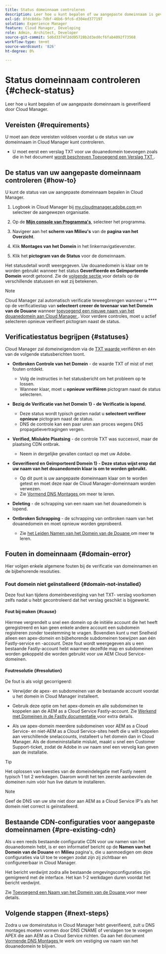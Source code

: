```yaml
---
title: Status domeinnaam controleren
description: Leer hoe u kunt bepalen of uw aangepaste domeinnaam is geverifieerd door Cloud Manager.
exl-id: 8fdc8dda-7dbf-46b6-9fc6-d304ed377197
solution: Experience Manager
feature: Cloud Manager, Developing
role: Admin, Architect, Developer
source-git-commit: 5d6d3374f2dd95728b2d3ed0cf6fab4092f73568
workflow-type: tm+mt
source-wordcount: '826'
ht-degree: 0%

---
```



# Status domeinnaam controleren {#check-status}

Leer hoe u kunt bepalen of uw aangepaste domeinnaam is geverifieerd door Cloud Manager.

## Vereisten {#requirements}

U moet aan deze vereisten voldoen voordat u de status van uw domeinnaam in Cloud Manager kunt controleren.

* U moet eerst een verslag TXT voor uw douanedomein toevoegen zoals die in het document [ wordt beschreven Toevoegend een Verslag TXT ](/help/implementing/cloud-manager/custom-domain-names/add-text-record.md).

## De status van uw aangepaste domeinnaam controleren {#how-to}

U kunt de status van uw aangepaste domeinnaam bepalen in Cloud Manager.

1. Logboek in Cloud Manager bij [ my.cloudmanager.adobe.com ](https://my.cloudmanager.adobe.com/) en selecteer de aangewezen organisatie.

1. Op de **[Mijn console van Programma&#39;s](/help/implementing/cloud-manager/navigation.md#my-programs)**, selecteer het programma.

1. Navigeer aan het **scherm van Milieu&#39;s** van de **pagina van het Overzicht**.

1. Klik **Montages van het Domein** in het linkernavigatievenster.

1. Klik het **pictogram van de Status** voor de domeinnaam.

Het statusdetail wordt weergegeven. Uw douanedomein is klaar om te worden gebruikt wanneer het status **Geverifieerde en Geïmporteerde Domein** wordt getoond. Zie de [ volgende sectie ](#statuses) voor details op de verschillende statussen en wat zij betekenen.

>[!NOTE]
>
>Cloud Manager zal automatisch verificatie teweegbrengen wanneer u **** op de verificatiestap van **selecteert creeer de tovenaar van het Domein van de Douane** wanneer [ toevoegend een nieuwe naam van het douanedomein aan Cloud Manager ](/help/implementing/cloud-manager/custom-domain-names/add-custom-domain-name.md). Voor verdere controles, moet u actief selecteren opnieuw verifieert pictogram naast de status.

## Verificatiestatus begrijpen {#statuses}

Cloud Manager zal domeineigendom via de [ TXT waarde ](/help/implementing/cloud-manager/custom-domain-names/add-text-record.md) verifiëren en één van de volgende statusberichten toont.

* **Ontbroken Controle van het Domein** - de waarde TXT of mist of met fouten ontdekt.

   * Volg de instructies in het statusbericht om het probleem op te lossen.
   * Wanneer klaar, moet u **opnieuw verifiëren** pictogram naast de status selecteren.

* **Bezig de Verificatie van het Domein 1} - de Verificatie is lopend.**

   * Deze status wordt typisch gezien nadat u **selecteert verifieer opnieuw** pictogram naast de status.
   * DNS de controle kan een paar uren aan proces wegens DNS propagatievertragingen vergen.

* **Verified, Mislukte Plaatsing** - de controle TXT was succesvol, maar de plaatsing CDN ontbrak.

   * Neem in dergelijke gevallen contact op met uw Adobe.

* **Geverifieerd en Geïmporteerd Domein 1} - Deze status wijst erop dat uw naam van het douanedomein klaar is om te worden gebruikt.**

   * Op dit punt is uw aangepaste domeinnaam klaar om te worden getest en moet deze naar de Cloud Manager-domeinnaam worden verwezen.
   * Zie [ Vormend DNS Montages ](/help/implementing/cloud-manager/custom-domain-names/configure-dns-settings.md) om meer te leren.

* **Deleting** - de schrapping van een naam van het douanedomein is lopend.

* **Ontbroken Schrapping** - de schrapping van ontbroken naam van het douanedomein en moet opnieuw worden geprobeerd.

   * Zie [ het Leiden Namen van het Domein van de Douane ](/help/implementing/cloud-manager/custom-domain-names/managing-custom-domain-names.md) om meer te leren.

## Fouten in domeinnaam {#domain-error}

Hier volgen enkele algemene fouten bij de verificatie van domeinnamen en de bijbehorende resoluties.

### Fout domein niet geïnstalleerd {#domain-not-installed}

Deze fout kan tijdens domeinbevestiging van het TXT- verslag voorkomen zelfs nadat u hebt gecontroleerd dat het verslag geschikt is bijgewerkt.

#### Fout bij maken {#cause}

Hiermee vergrendelt u snel een domein op de initiële account die het heeft geregistreerd en kan geen enkele andere account een subdomein registreren zonder toestemming te vragen. Bovendien kunt u met Snelheid alleen een apex-domein en bijbehorende subdomeinen toewijzen aan één Fastly-service en -account. Deze fout wordt weergegeven als u een bestaande Fastly-account hebt waarmee dezelfde map en subdomeinen worden gekoppeld die worden gebruikt voor uw AEM Cloud Service-domeinen.

#### Foutresolutie {#resolution}

De fout is als volgt gecorrigeerd:

* Verwijder de apex- en subdomeinen van de bestaande account voordat u het domein in Cloud Manager installeert.

* Gebruik deze optie om het apex-domein en alle subdomeinen te koppelen aan de AEM as a Cloud Service Fastly-account. Zie [ Werkend met Domeinen in de Fastly documentatie ](https://docs.fastly.com/en/guides/working-with-domains) voor extra details.

* Als uw apex-domein meerdere subdomeinen voor AEM as a Cloud Service- en niet-AEM as a Cloud Service-sites heeft die u wilt koppelen aan verschillende snelaccounts, installeert u het domein dan in Cloud Manager. Als de domeininstallatie mislukt, maakt u snel een Customer Support-ticket, zodat de Adobe in uw naam snel een vervolg kan geven aan de installatie.

>[!TIP]
>
>Het oplossen van kwesties van de domeindelegatie met Fastly neemt typisch 1 tot 2 werkdagen. Daarom wordt het ten zeerste aanbevolen de domeinen ruim vóór hun live datum te installeren.

>[!NOTE]
>
>Geef de DNS van uw site niet door aan AEM as a Cloud Service IP&#39;s als het domein niet correct is geïnstalleerd.

## Bestaande CDN-configuraties voor aangepaste domeinnamen {#pre-existing-cdn}

Als u een reeds bestaande configuratie CDN voor uw namen van het douanedomein hebt, is er een informatief bericht op de **Namen van het Domein van de Douane** en **Milieu** pagina&#39;s, die u aanmoedigen om deze configuraties via UI toe te voegen zodat zijn zij zichtbaar en configureerbaar in Cloud Manager.

Het bericht verdwijnt zodra alle bestaande omgevingsconfiguraties zijn gemigreerd met de interface. Het kan 1-2 werkdagen duren voordat het bericht verdwijnt.

Zie [ Toevoegend een Naam van het Domein van de Douane ](/help/implementing/cloud-manager/custom-domain-names/add-custom-domain-name.md) voor meer details.

## Volgende stappen {#next-steps}

Zodra u uw domeinstatus in Cloud Manager hebt geverifieerd, zult u DNS montages moeten vormen door DNS CNAME of verslagen toe te voegen APEX die aan AEM as a Cloud Service richten. Ga aan het document [ Vormende DNS Montages ](/help/implementing/cloud-manager/custom-domain-names/configure-dns-settings.md) te werk om vestiging uw naam van het douanedomein te blijven.
